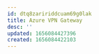 ```yaml
---
id: dtq8zaririddcuam69g0lak
title: Azure VPN Gateway
desc: ''
updated: 1656084427396
created: 1656084422103
---
```


